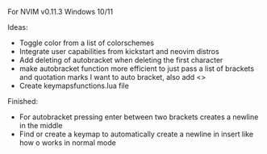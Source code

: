 For NVIM v0.11.3
Windows 10/11

Ideas:
- Toggle color from a list of colorschemes
- Integrate user capabilities from kickstart and neovim distros
- Add deleting of autobracket when deleting the first character
- make autobracket function more efficient to just pass a list of brackets and quotation marks I want to auto bracket, also add \<\>
- Create keymapsfunctions.lua file

Finished:
- For autobracket pressing enter between two brackets creates a newline in the middle
- Find or create a keymap to automatically create a newline in insert like how o works in normal mode
